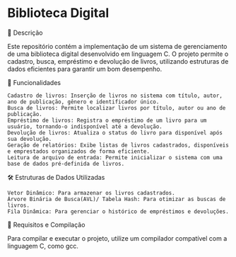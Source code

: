  #  Biblioteca Digital 
 📖 Descrição

Este repositório contém a implementação de um sistema de gerenciamento de uma biblioteca digital desenvolvido em linguagem C. O projeto permite o cadastro, busca, empréstimo e devolução de livros, utilizando estruturas de dados eficientes para garantir um bom desempenho.

🚀 Funcionalidades

    Cadastro de livros: Inserção de livros no sistema com título, autor, ano de publicação, gênero e identificador único.
    Busca de livros: Permite localizar livros por título, autor ou ano de publicação.
    Empréstimo de livros: Registra o empréstimo de um livro para um usuário, tornando-o indisponível até a devolução.
    Devolução de livros: Atualiza o status do livro para disponível após sua devolução.
    Geração de relatórios: Exibe listas de livros cadastrados, disponíveis e emprestados organizados de forma eficiente.
    Leitura de arquivo de entrada: Permite inicializar o sistema com uma base de dados pré-definida de livros.

🛠️ Estruturas de Dados Utilizadas

    Vetor Dinâmico: Para armazenar os livros cadastrados.
    Árvore Binária de Busca(AVL)/ Tabela Hash: Para otimizar as buscas de livros.
    Fila Dinâmica: Para gerenciar o histórico de empréstimos e devoluções.

💾 Requisitos e Compilação

Para compilar e executar o projeto, utilize um compilador compatível com a linguagem C, como gcc.
